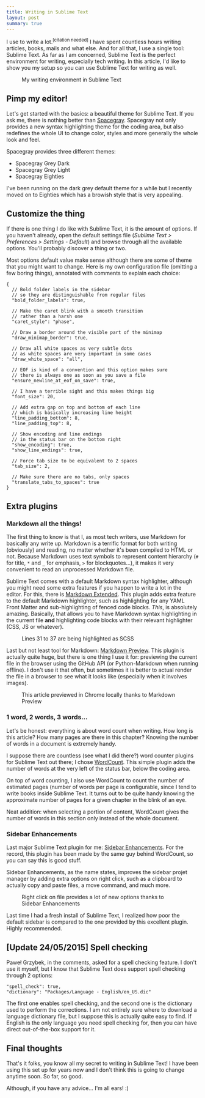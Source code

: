```yaml
---
title: Writing in Sublime Text
layout: post
summary: true
---
```


I use to write a lot.<sup>[citation needed]</sup> I have spent countless hours writing articles, books, mails and what else. And for all that, I use a single tool: Sublime Text. As far as I am concerned, Sublime Text is the perfect environment for writing, especially tech writing. In this article, I'd like to show you my setup so you can use Sublime Text for writing as well.

<figure class="figure" style="clear: both">
  <img src="/images/writing-in-sublime-text__preview.png" alt="" />
  <figcaption>My writing environment in Sublime Text</figcaption>
</figure>

## Pimp my editor!

Let's get started with the basics: a beautiful theme for Sublime Text. If you ask me, there is nothing better than [Spacegray](https://github.com/kkga/spacegray). Spacegray not only provides a new syntax highlighting theme for the coding area, but also redefines the whole UI to change color, styles and more generally the whole look and feel.

Spacegray provides three different themes:

* Spacegray Grey Dark
* Spacegray Grey Light
* Spacegray Eighties

I've been running on the dark grey default theme for a while but I recently moved on to Eighties which has a browish style that is very appealing.

## Customize the thing

If there is one thing I do like with Sublime Text, it is the amount of options. If you haven't already, open the default settings file (*Sublime Text > Preferences > Settings - Default*) and browse through all the available options. You'll probably discover a thing or two.

Most options default value make sense although there are some of theme that you might want to change. Here is my own configuration file (omitting a few boring things), annotated with comments to explain each choice:

<pre class="language-javascript"><code>{
  // Bold folder labels in the sidebar 
  // so they are distinguishable from regular files
  "bold_folder_labels": true,

  // Make the caret blink with a smooth transition
  // rather than a harsh one
  "caret_style": "phase",
  
  // Draw a border around the visible part of the minimap
  "draw_minimap_border": true,
  
  // Draw all white spaces as very subtle dots 
  // as white spaces are very important in some cases
  "draw_white_space": "all",
  
  // EOF is kind of a convention and this option makes sure 
  // there is always one as soon as you save a file
  "ensure_newline_at_eof_on_save": true,
  
  // I have a terrible sight and this makes things big
  "font_size": 20,
  
  // Add extra gap on top and bottom of each line
  // which is basically increasing line height
  "line_padding_bottom": 8,
  "line_padding_top": 8,
  
  // Show encoding and line endings 
  // in the status bar on the bottom right
  "show_encoding": true,
  "show_line_endings": true,
  
  // Force tab size to be equivalent to 2 spaces
  "tab_size": 2,
  
  // Make sure there are no tabs, only spaces
  "translate_tabs_to_spaces": true
}</code></pre>

## Extra plugins

### Markdown all the things!

The first thing to know is that I, as most tech writers, use Markdown for basically any write up. Markdown is a terrific format for both writing (obviously) and reading, no matter whether it's been compiled to HTML or not. Because Markdown uses text symbols to represent content hierarchy (`#` for title, `*` and `_` for emphasis, `>` for blockquotes...), it makes it very convenient to read an unprocessed Markdown file.

Sublime Text comes with a default Markdown syntax highlighter, although you might need some extra features if you happen to write a lot in the editor. For this, there is [Markdown Extended](https://github.com/jonschlinkert/sublime-markdown-extended). This plugin adds extra feature to the default Markdown highlighter, such as highlighting for any YAML Front Matter
and sub-highlighting of fenced code blocks. *This*, is absolutely amazing. Basically, that allows you to have Markdown syntax highlighting in the current file **and** highlighting code blocks with their relevant highlighter (CSS, JS or whatever).

<figure class="figure">
  <img src="/images/writing-in-sublime-text__sub-highlighting.png" alt="" />
  <figcaption>Lines 31 to 37 are being highlighted as SCSS</figcaption>
</figure>

Last but not least tool for Markdown: [Markdown Preview](https://github.com/revolunet/sublimetext-markdown-preview). This plugin is actually quite huge, but there is one thing I use it for: previewing the current file in the browser using the GitHub API (or Python-Markdown when running offline). I don't use it that often, but sometimes it is better to actual render the file in a browser to see what it looks like (especially when it involves images).

<figure class="figure">
  <img src="/images/writing-in-sublime-text__preview-in-browser.png" alt="" />
  <figcaption>This article previewed in Chrome locally thanks to Markdown Preview</figcaption>
</figure>

### 1 word, 2 words, 3 words...

Let's be honest: everything is about word count when writing. How long is this article? How many pages are there in this chapter? Knowing the number of words in a document is extremely handy. 

I suppose there are countless (see what I did there?) word counter plugins for Sublime Text out there; I chose [WordCount](https://github.com/titoBouzout/WordCount). This simple plugin adds the number of words at the very left of the status bar, below the coding area. 

On top of word counting, I also use WordCount to count the number of estimated pages (number of words per page is configurable, since I tend to write books inside Sublime Text. It turns out to be quite handy knowing the approximate number of pages for a given chapter in the blink of an eye.

Neat addition: when selecting a portion of content, WordCount gives the number of words in this section only instead of the whole document.

### Sidebar Enhancements

Last major Sublime Text plugin for me: [Sidebar Enhancements](https://github.com/titoBouzout/SideBarEnhancements). For the record, this plugin has been made by the same guy behind WordCount, so you can say this is good stuff.

Sidebar Enhancements, as the name states, improves the sidebar projet manager by adding extra options on right click, such as a clipboard to actually copy and paste files, a move command, and much more.

<figure class="figure">
  <img src="/images/writing-in-sublime-text__sidebar-enhancements.png" alt="" />
  <figcaption>Right click on file provides a lot of new options thanks to Sidebar Enhancements</figcaption>
</figure>

Last time I had a fresh install of Sublime Text, I realized how poor the default sidebar is compared to the one provided by this excellent plugin. Highly recommended.

## [Update 24/05/2015] Spell checking

Paweł Grzybek, in the comments, asked for a spell checking feature. I don't use it myself, but I know that Sublime Text does support spell checking through 2 options:

<pre class="language-javascript"><code>"spell_check": true,
"dictionary": "Packages/Language - English/en_US.dic"</code></pre>

The first one enables spell checking, and the second one is the dictionary used to perform the corrections. I am not entirely sure where to download a language dictionary file, but I suppose this is actually quite easy to find. If English is the only language you need spell checking for, then you can have direct out-of-the-box support for it. 

## Final thoughts

That's it folks, you know all my secret to writing in Sublime Text! I have been using this set up for years now and I don't think this is going to change anytime soon. So far, so good.

Although, if you have any advice... I'm all ears! :)
